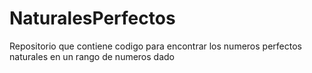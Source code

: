 # NaturalesPerfectos
Repositorio que contiene codigo para encontrar los numeros perfectos naturales en un rango de numeros dado
